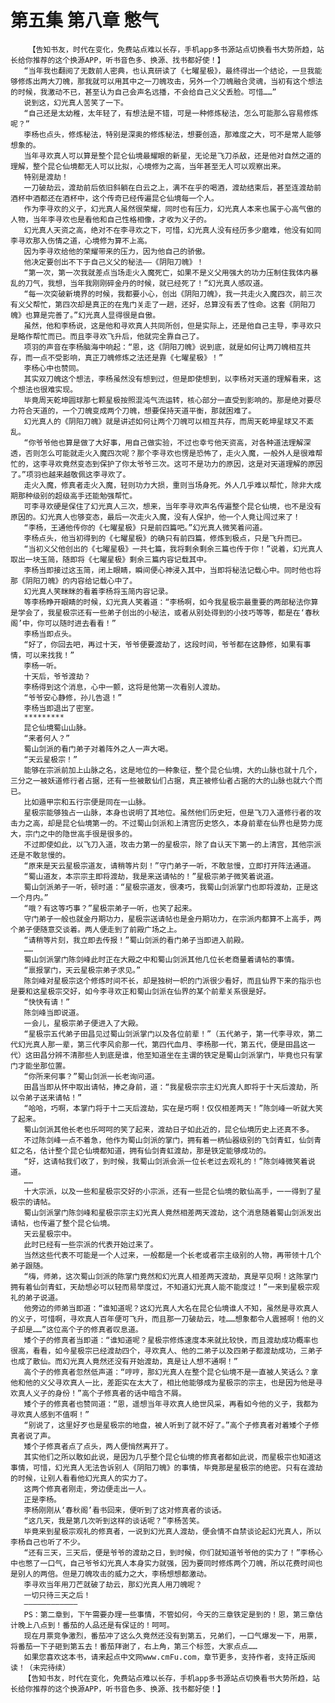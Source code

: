 # 第五集 第八章 憋气
        【告知书友，时代在变化，免费站点难以长存，手机app多书源站点切换看书大势所趋，站长给你推荐的这个换源APP，听书音色多、换源、找书都好使！】
       “当年我也翻阅了无数前人密典，也认真研读了《七曜星极》，最终得出一个结论，一旦我能够修炼出两大刀魄，那我就可以用其中之一刀魄攻击，另外一个刀魄融合灵魂，当初有这个想法的时候，我激动不已，甚至认为自己会声名远播，不会给自己义父丢脸。可惜……”
       说到这，幻光真人苦笑了一下。
       “自己还是太幼稚，太年轻了，有想法是不错，可是一种修炼秘法，怎么可能那么容易修炼呢？”
       李杨也点头，修炼秘法，特别是深奥的修炼秘法，想要创造，那难度之大，可不是常人能够想象的。
       当年寻欢真人可以算是整个昆仑仙境最耀眼的新星，无论是飞刀杀敌，还是他对自然之道的理解，整个昆仑仙境都无人可以比拟，心境修为之高，当年甚至无人可以观察出来。
       特别是渡劫！
       一刀破劫云，渡劫前后依旧斜躺在白云之上，满不在乎的喝酒，渡劫结束后，甚至连渡劫前酒杯中酒都还在酒杯中，这个传奇已经传遍昆仑仙境每一个人。
       作为李寻欢的义子，幻光真人虽然很荣耀，同时也有压力，幻光真人本来也属于心高气傲的人物，当年李寻欢也是看他和自己性格相像，才收为义子的。
       幻光真人天资之高，绝对不在李寻欢之下，可惜，幻光真人没有经历多少磨难，他没有如同李寻欢那入伤情之道，心境修为算不上高。
       因为李寻欢给他的荣耀带来的压力，因为他自己的骄傲。
       他决定要创出不下于自己义父的秘法——《阴阳刀魄》！
       “第一次，第一次我就差点当场走火入魔死亡，如果不是义父用强大的功力压制住我体内暴乱的刀气，我想，当年我刚刚碎金丹的时候，就已经死了！”幻光真人感叹道。
       “每一次突破新境界的时候，我都要小心，创出《阴阳刀魄》，我一共走火入魔四次，前三次有义父帮忙，第四次却是真正的在鬼门关走了一趟，还好，总算没有丢了性命。这套《阴阳刀魄》也算是完善了。”幻光真人显得很是自傲。
       虽然，他和李杨说，这是他和寻欢真人共同所创，但是实际上，还是他自己主导，李寻欢只是略作帮忙而已。而且李寻欢飞升后，他就完全靠自己了。
       项羽的声音在李杨脑海中响起：“恩，这《阴阳刀魄》说到底，就是如何让两刀魄相互共存，而一点不受影响，真正刀魄修炼之法还是靠《七曜星极》！”
       李杨心中也赞同。
       其实双刀魄这个想法，李杨虽然没有想到过，但是即使想到，以李杨对天道的理解看来，这个想法也很难实现。
       毕竟周天乾坤圆球那七颗星极按照混沌气流运转，核心部分一直受到影响的。那是绝对要尽力符合天道的，一个刀魄变成两个刀魄，想要保持天道平衡，那就困难了。
       幻光真人的《阴阳刀魄》就是讲述如何让两个刀魄可以相互共存，而周天乾坤星球又不紊乱。
       “你爷爷他也算是做了大好事，用自己做实验，不过也幸亏他天资高，对各种道法理解深透，否则怎么可能就走火入魔四次呢？那个李寻欢也愣是恐怖了，走火入魔，一般外人是很难帮忙的，这李寻欢竟然变态到保护了你太爷爷三次。这可不是功力的原因，这是对天道理解的原因了。”项羽也越来越敬佩这李寻欢了。
       走火入魔，修真者走火入魔，轻则功力大损，重则当场身死。外人几乎难以帮忙，除非大成期那种级别的超级高手还能勉强帮忙。
       可李寻欢硬是保住了幻光真人三次，想来，当年李寻欢声名传遍整个昆仑仙境，也不是没有原因的。幻光真人也够变态，最后一次走火入魔，没有人保护，他一个人竟让闯过来了！
       “李杨，王通他传你的《七曜星极》只是前四篇吧。”幻光真人微笑着问道。
       李杨点头，他当初得到的《七曜星极》的确只有前四篇，修炼到极点，只是飞升而已。
       “当初义父他创出的《七曜星极》一共七篇，我将剩余剩余三篇也传于你！”说着，幻光真人取出一块玉简，随即将《七曜星极》剩余三篇内容记载其中。
       李杨当即接过这玉简，闭上眼睛，瞬间便心神浸入其中，当即将秘法记载心中。同时他也将那《阴阳刀魄》的内容给记载心中了。
       幻光真人笑眯眯的看着李杨将玉简内容记录。
       等李杨睁开眼睛的时候，幻光真人笑着道：“李杨啊，如今我星极宗最重要的两部秘法你算是学会了，我星极宗还有一些弟子创出的小秘法，或者从别处得到的小技巧等等，都是在‘春秋阁’中，你可以随时进去看看！”
       李杨当即点头。
       “好了，你回去吧，再过十天，爷爷便要渡劫了，这段时间，爷爷都在这静修，如果有事情，可以来找我！”
       李杨一听。
       十天后，爷爷渡劫？
       李杨得到这个消息，心中一颤，这将是他第一次看别人渡劫。
       “爷爷安心静修，孙儿告退！”
       李杨当即退出了密室。
       *********
       昆仑仙境蜀山山脉。
       “来者何人？”
       蜀山剑派的看门弟子对着阵外之人一声大喝。
       “天云星极宗！”
       能够在宗派前加上山脉之名，这是地位的一种象征，整个昆仑仙境，大的山脉也就十几个，三分之一被妖道修行者占据，还有一些被散仙们占据，真正被修仙者占据的大的山脉也就六个而已。
       比如遁甲宗和五行宗便是同在一山脉。
       星极宗能够独占一山脉，本身也说明了其地位。虽然他们历史短，但是飞刀入道修行者的攻击力之高，却是昆仑仙境第一的。不过蜀山剑派和上清宫历史悠久，本身前辈在仙界也是势力庞大，宗门之中的隐世高手很是很多的。
       不过即使如此，以飞刀入道，攻击力第一的星极宗，除了自认天下第一的上清宫，其他宗派还是不敢怠慢的。
       “原来是天云星极宗道友，请稍等片刻！”守门弟子一听，不敢怠慢，立即打开阵法通道。
       “蜀山道友，本宗宗主即将渡劫，我是来送请帖的！”星极宗弟子微笑着说道。
       蜀山剑派弟子一听，顿时道：“星极宗道友，很凑巧，我蜀山剑派掌门也即将渡劫，正是这一个月内。”
       “哦？有这等巧事？”星极宗弟子一听，也笑了起来。
       守门弟子一般也就金丹期功力，星极宗送请帖也是金丹期功力，在宗派内都算不上高手，两个弟子便随意交谈着。两人便走到了前殿广场之上。
       “请稍等片刻，我立即去传报！”蜀山剑派的看门弟子当即进入前殿。
       ……
       蜀山剑派掌门陈剑峰此时正在大殿之中和蜀山剑派其他几位长老商量着请帖的事情。
       “禀报掌门，天云星极宗弟子求见。”
       陈剑峰对星极宗这个修炼时间不长，却是独树一帜的门派很少看好，而且仙界下来的指示也是要和这星极宗交好，如今李寻欢正和蜀山剑派在仙界的某个前辈关系很是好。
       “快快有请！”
       陈剑峰当即说道。
       一会儿，星极宗弟子便进入了大殿。
       “星极宗五代弟子田昌见过蜀山剑派掌门以及各位前辈！”（五代弟子，第一代李寻欢，第二代幻光真人那一辈，第三代李风俞那一代，第四代血月、李杨那一代，第五代，便是田昌这一代）这田昌分辨不清那些人到底是谁，他至知道坐在主谓的铁定是蜀山剑派掌门，毕竟也只有掌门才能坐那位置。
       “你所来何事？”蜀山剑派一长老询问道。
       田昌当即从怀中取出请帖，捧之身前，道：“我星极宗宗主幻光真人即将于十天后渡劫，所以令弟子送来请帖！”
       “哈哈，巧啊，本掌门将于十二天后渡劫，实在是巧啊！仅仅相差两天！”陈剑峰一听就大笑了起来。
       蜀山剑派其他长老也乐呵呵的笑了起来，渡劫日子如此近的，昆仑仙境历史上还真不多。
       不过陈剑峰一点不着急，他作为蜀山剑派的掌门，拥有着一柄仙器级别的飞剑青虹，仙剑青虹之名，估计整个昆仑仙境都知道，拥有仙剑青虹渡劫，那是铁定能够成功的。
       “好，这请帖我们收了，到时候，我蜀山剑派会派一位长老过去观礼的！”陈剑峰微笑着说道。
       ……
       十大宗派，以及一些和星极宗交好的小宗派，还有一些昆仑仙境的散仙高手，一一得到了星极宗的请帖。
       蜀山剑派掌门陈剑峰和星极宗宗主幻光真人竟然相差两天渡劫，这个消息随着蜀山剑派发出请帖，也传遍了整个昆仑仙境。
       天云星极宗中。
       此时已经有一些宗派的代表开始过来了。
       当然这些代表不可能是一个人过来，一般都是一个长老或者宗主级别的人物，再带领十几个弟子跟随。
       “嗨，师弟，这次蜀山剑派的陈掌门竟然和幻光真人相差两天渡劫，真是罕见啊！这陈掌门拥有着仙剑青虹，天劫想必可以轻而易举度过，不知道幻光真人能不能度过！”一来到星极宗观礼的弟子说道。
       他旁边的师弟当即道：“谁知道呢？这幻光真人大名在昆仑仙境谁人不知，虽然是寻欢真人的义子，可惜啊，寻欢真人百年便可飞升，而且那一刀破劫云，哇……想象都令人震撼啊！他的义子却是……”这位高个子的修真者叹息道。
       矮个子的修真者当即道：“谁知道呢？星极宗修炼速度本来就比较快，而且渡劫成功概率也很高，看看，如今星极宗已经渡劫四个，寻欢真人、他的二弟子以及四弟子都渡劫成功，三弟子也成了散仙。而幻光真人竟然还没有开始渡劫，真是让人想不通啊！”
       高个子的修真者忽然低声道：“哼哼，那幻光真人在整个昆仑仙境不是一直被人笑话么？拿他和他的义父寻欢真人一比，差距实在太大了，相比他能够成为星极宗的宗主，也是因为他是寻欢真人义子的身份！”高个子修真者的话中暗含不屑。
       矮个子的修真者也赞同道：“恩，遥想当年寻欢真人绝世风采，再看如今他的义子，我都为寻欢真人感到不值啊！”
       “别说了，这里好歹也是星极宗的地盘，被人听到了就不好了。”高个子修真者对着矮个子修真者说了声。
       矮个子修真者点了点头，两人便悄然离开了。
       其实他们之所以敢如此说，是因为几乎整个昆仑仙境的修真者都如此说，而星极宗也知道这事情，可惜，幻光真人无法告诉别人《阴阳刀魄》的事情，毕竟那是星极宗的绝密。只有在渡劫的时候，让别人看看他幻光真人的实力了。
       这两个修真者刚走，旁边便走出一人。
       正是李杨。
       李杨刚刚从‘春秋阁’看书回来，便听到了这对修真者的谈话。
       “这几天，我是第几次听到这样的谈话呢？”李杨苦笑。
       毕竟来到星极宗观礼的修真者，一说到幻光真人渡劫，便会情不自禁谈论起幻光真人，所以李杨自己也听了不少。
       “还有三天，三天后，便是爷爷的渡劫之日，到时候，你们就知道爷爷他的实力了！”李杨心中也憋了一口气，自己爷爷幻光真人本身实力就强，因为要同时修炼两个刀魄，所以花费时间也是别人的两倍。但是刀魄攻击的威力之大，李杨想想都激动。
       李寻欢当年用刀芒就破了劫云，那幻光真人用刀魄呢？
       一切只待三天之后！
       ————————————
       PS：第二章到，下午需要办理一些事情，不管如何，今天的三章铁定是到的！恩，第三章估计晚上八点到！番茄的人品还是有保证的！呵呵。
       现在月票竞争激烈，番茄冲了这么久竟然还没有到第五，兄弟们，一口气爆发一下，用票，将番茄一下子砸到第五去！番茄拜谢了，右上角，第三个标签，大家点点……
       如果您喜欢这本书，请来起点中文网www.cmFu.com，章节更多，支持作者，支持正版阅读！（未完待续）
       【告知书友，时代在变化，免费站点难以长存，手机app多书源站点切换看书大势所趋，站长给你推荐的这个换源APP，听书音色多、换源、找书都好使！】